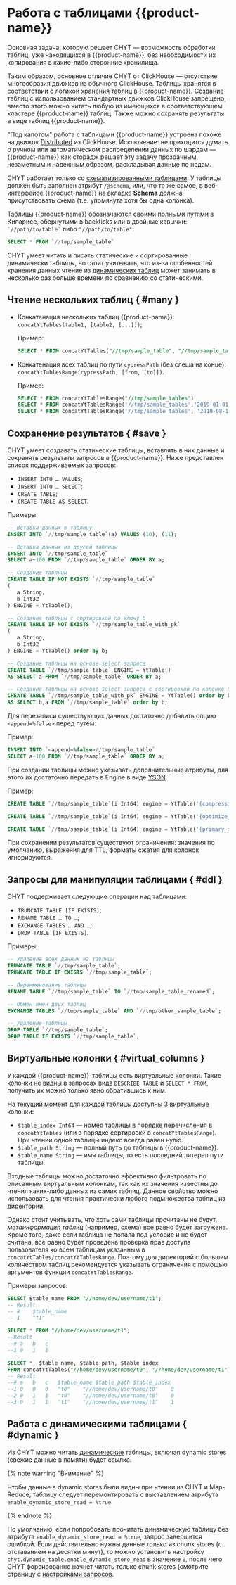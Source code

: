 # Работа с таблицами {{product-name}}

Основная задача, которую решает CHYT — возможность обработки таблиц, уже находящихся в {{product-name}}, без необходимости их копирования в какие-либо сторонние хранилища.

Таким образом, основное отличие CHYT от ClickHouse — отсутствие многообразия движков из обычного ClickHouse. Таблицы хранятся в соответствии с логикой [хранения таблиц в {{product-name}}](../../../../user-guide/storage/static-tables.md). Создание таблиц с использованием стандартных движков ClickHouse запрещено, вместо этого можно читать любую из имеющихся в соответствующем кластере {{product-name}} таблиц. Также можно сохранять результаты в виде таблиц {{product-name}}.

"Под капотом" работа с таблицами {{product-name}} устроена похоже на движок [Distributed](https://clickhouse.com/docs/ru/engines/table-engines/special/distributed) из ClickHouse. Исключение: не приходится думать о ручном или автоматическом распределении данных по шардам — {{product-name}} как сторадж решает эту задачу прозрачным, незаметным и надежным образом, раскладывая данные по нодам.

CHYT работает только со [схематизированными таблицами](../../../../user-guide/storage/static-schema.md). У таблицы должен быть заполнен атрибут `/@schema`, или, что то же самое, в веб-интерфейсе {{product-name}} на вкладке **Schema** должна присутствовать схема (т.е. упомянута хотя бы одна колонка).

Таблицы {{product-name}} обозначаются своими полными путями в Кипарисе, обернутыми в backticks или в двойные кавычки: `` `//path/to/table` `` либо `"//path/to/table"`:

```sql
SELECT * FROM `//tmp/sample_table`
```

CHYT умеет читать и писать статические и сортированные динамически таблицы, но стоит учитывать, что из-за особенностей хранения данных чтение из [динамических таблиц](../../../../user-guide/dynamic-tables/overview.md) может занимать в несколько раз больше времени по сравнению со статическими.

## Чтение нескольких таблиц { #many }

- Конкатенация нескольких таблиц {{product-name}}: `concatYtTables(table1, [table2, [...]])`;

  Пример:
  ```sql
  SELECT * FROM concatYtTables("//tmp/sample_table", "//tmp/sample_table2")
  ```

- Конкатенация всех таблиц по пути `cypressPath` (без слеша на конце): `concatYtTablesRange(cypressPath, [from, [to]])`.

  Пример:
  ```sql
  SELECT * FROM concatYtTablesRange("//tmp/sample_tables")
  SELECT * FROM concatYtTablesRange('//tmp/sample_tables','2019-01-01')
  SELECT * FROM concatYtTablesRange('//tmp/sample_tables', '2019-08-13T11:00:00')
  ```

## Сохранение результатов { #save }

CHYT умеет создавать статические таблицы, вставлять в них данные и сохранять результаты запросов в {{product-name}}. Ниже представлен список поддерживаемых запросов:

* `INSERT INTO … VALUES`;
* `INSERT INTO … SELECT`;
* `CREATE TABLE`;
* `CREATE TABLE AS SELECT`.

Примеры:

```sql
-- Вставка данных в таблицу
INSERT INTO `//tmp/sample_table`(a) VALUES (10), (11);
```

```sql
-- Вставка данных из другой таблицы
INSERT INTO `//tmp/sample_table`
SELECT a+100 FROM `//tmp/sample_table` ORDER BY a;
```

```sql
-- Создание таблицы
CREATE TABLE IF NOT EXISTS `//tmp/sample_table`
(
   a String,
   b Int32
) ENGINE = YtTable();
```

```sql
-- Создание таблицы с сортировкой по ключу b
CREATE TABLE IF NOT EXISTS `//tmp/sample_table_with_pk`
(
   a String,
   b Int32
) ENGINE = YtTable() order by b;
```

```sql
-- Создание таблицы на основе select запроса
CREATE TABLE `//tmp/sample_table` ENGINE = YtTable()
AS SELECT a FROM `//tmp/sample_table` ORDER BY a;
```

```sql
-- Создание таблицы на основе select запроса с сортировкой по колонке b
CREATE TABLE `//tmp/sample_table_with_pk` ENGINE = YtTable() order by b
AS SELECT b,a FROM `//tmp/sample_table` order by b;
```

Для перезаписи существующих данных достаточно добавить опцию `<append=%false>` перед путем:

Пример:

```sql
INSERT INTO `<append=%false>//tmp/sample_table`
SELECT a+100 FROM `//tmp/sample_table` ORDER BY a;
```

При создании таблицы можно указывать дополнительные атрибуты, для этого их достаточно передать в Engine в виде [YSON](../../../../user-guide/storage/data-types.md#yson).

Пример:

``` sql
CREATE TABLE `//tmp/sample_table`(i Int64) engine = YtTable('{compression_codec=snappy}');

CREATE TABLE `//tmp/sample_table`(i Int64) engine = YtTable('{optimize_for=lookup}');

CREATE TABLE `//tmp/sample_table`(i Int64) engine = YtTable('{primary_medium=ssd_blobs}');
```

При сохранении результатов существуют ограничения: значения по умолчанию, выражения для TTL, форматы сжатия для колонок игнорируются.

## Запросы для манипуляции таблицами { #ddl }

CHYT поддерживает следующие операции над таблицами:

* `TRUNCATE TABLE [IF EXISTS]`;
* `RENAME TABLE … TO …`;
* `EXCHANGE TABLES … AND …`;
* `DROP TABLE [IF EXISTS]`.

Примеры:

```sql
-- Удаление всех данных из таблицы
TRUNCATE TABLE `//tmp/sample_table`;
TRUNCATE TABLE IF EXISTS `//tmp/sample_table`;

-- Переименование таблицы
RENAME TABLE `//tmp/sample_table` TO `//tmp/sample_table_renamed`;

-- Обмен имен двух таблиц
EXCHANGE TABLES `//tmp/sample_table` AND `//tmp/other_sample_table`;

-- Удаление таблицы
DROP TABLE `//tmp/sample_table`;
DROP TABLE IF EXISTS `//tmp/sample_table`;
```

## Виртуальные колонки { #virtual_columns }

У каждой {{product-name}}-таблицы есть виртуальные колонки. Такие колонки не видны в запросах вида `DESCRIBE TABLE` и `SELECT * FROM`, получить их можно только явно обратившись к ним.

На текущий момент для каждой таблицы доступны 3 виртуальные колонки:
- `$table_index Int64` — номер таблицы в порядке перечисления в `concatYtTables` (или в порядке сортировки в `concatYtTablesRange`). При чтении одной таблицы индекс всегда равен нулю.
- `$table_path String` — полный путь до таблицы в {{product-name}}.
- `$table_name String` — имя таблицы, то есть последний литерал пути таблицы.

Входные таблицы можно достаточно эффективно фильтровать по описанным виртуальным колонкам, так как их значения известны до чтения каких-либо данных из самих таблиц. Данное свойство можно использовать для чтения практически любого подмножества таблиц из директории.

Однако стоит учитывать, что хоть сами таблицы прочитаны не будут, *метаинформация таблиц* (например, схема) все равно будет загружена. Кроме того, даже если таблица не попала под условие и не будет считана, все равно будет проведена проверка прав доступа пользователя ко всем таблицам указанным в `concatYtTables/concatYtTablesRange`. Поэтому для директорий с большим количеством таблиц рекомендуется указывать ограничения с помощью аргументов функции `concatYtTablesRange`.

Примеры запросов:

```sql
SELECT $table_name FROM "//home/dev/username/t1";
-- Result
-- #	$table_name
-- 1	"t1"
```

```sql
SELECT * FROM "//home/dev/username/t1";
--Result
--#	a	b	c
--1	0	1	1
```

```sql
SELECT *, $table_name, $table_path, $table_index
FROM concatYtTables("//home/dev/username/t0", "//home/dev/username/t1");
-- Result
--#	a	b	c	$table_name	$table_path	$table_index
--1	0	0	0	"t0"	"//home/dev/username/t0"	0
--2	0	1	1	"t0"	"//home/dev/username/t0"	0
--3	0	1	1	"t1"	"//home/dev/username/t1"	1
```

## Работа с динамическими таблицами { #dynamic }

Из CHYT можно читать [динамические](../../../../user-guide/dynamic-tables/overview.md) таблицы, включая dynamic stores (свежие данные в памяти) будет ссылка.

{% note warning "Внимание" %}

Чтобы данные в dynamic stores были видны при чтении из CHYT и Map-Reduce, таблицу следует перемонтировать с выставлением атрибута `enable_dynamic_store_read = %true`.

{% endnote %}

По умолчанию, если попробовать прочитать динамическую таблицу без атрибута `enable_dynamic_store_read = %true`, запрос завершится ошибкой. Если действительно нужны данные только из chunk stores (с отставанием на десятки минут), то можно установить настройку `chyt.dynamic_table.enable_dynamic_store_read` в значение `0`, после чего CHYT форсированно начнет читать только chunk stores (смотрите страницу с [настройками запросов](../../../../user-guide/data-processing/chyt/reference/settings.md).
